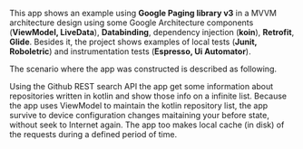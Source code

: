 This app shows an example using **Google Paging library v3** in a MVVM architecture design using some Google Architecture components (**ViewModel, LiveData**),
**Databinding**, dependency injection (**koin**), **Retrofit**, **Glide**. Besides it, the project shows examples of local tests (**Junit, Roboletric**) 
and instrumentation tests (**Espresso, Ui Automator**).

The scenario where the app was constructed is described as following.

Using the Github REST search API the app get some information about repositories written in kotlin and show those info on a infinite list. Because the app uses
ViewModel to maintain the kotlin repository list, the app survive to device configuration changes maitaining your before state, without seek to Internet again.
The app too makes local cache (in disk) of the requests during a defined period of time.
